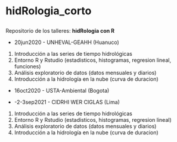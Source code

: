 # hidRologia_corto <p>
Repositorio de los talleres: **hidRologia con R**
- 20jun2020 - UNHEVAL-GEAHH (Huanuco)<p>
1. Introducción a las series de tiempo hidrológicas
2. Entorno R y Rstudio (estadisticos, histogramas, regresion lineal, funciones)
3. Análisis exploratorio de datos (datos mensuales y diarios)
4. Introducción a la hidrología en la nube (curva de duracion)
- 16oct2020 - USTA-Ambiental (Bogota)<p>
- -2-3sep2021 - CIDRHI WER CIGLAS (Lima)<p>
1. Introducción a las series de tiempo hidrológicas
2. Entorno R y Rstudio (estadisticos, histogramas, regresion lineal)
3. Análisis exploratorio de datos (datos mensuales y diarios)
4. Introducción a la hidrología en la nube (curva de duracion)

